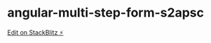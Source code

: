 # angular-multi-step-form-s2apsc

[Edit on StackBlitz ⚡️](https://stackblitz.com/edit/angular-multi-step-form-s2apsc)